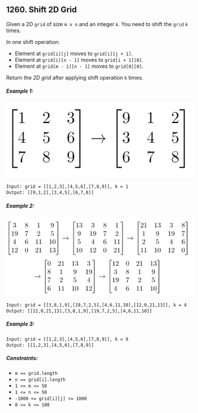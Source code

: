 ## 1260. Shift 2D Grid

Given a 2D ```grid``` of size ```m x n``` and an integer ```k```. You need to shift the ```grid``` ```k``` times.

In one shift operation:

* Element at ```grid[i][j]``` moves to ```grid[i][j + 1]```.
* Element at ```grid[i][n - 1]``` moves to ```grid[i + 1][0]```.
* Element at ```grid[m - 1][n - 1]``` moves to ```grid[0][0]```.

Return the *2D grid* after applying shift operation ```k``` times.

##### Example 1:

![Example 1](images/example1.png)

```
Input: grid = [[1,2,3],[4,5,6],[7,8,9]], k = 1
Output: [[9,1,2],[3,4,5],[6,7,8]]
```
##### Example 2:

![Example 2](images/example2.png)

```
Input: grid = [[3,8,1,9],[19,7,2,5],[4,6,11,10],[12,0,21,13]], k = 4
Output: [[12,0,21,13],[3,8,1,9],[19,7,2,5],[4,6,11,10]]
```
##### Example 3:
```
Input: grid = [[1,2,3],[4,5,6],[7,8,9]], k = 9
Output: [[1,2,3],[4,5,6],[7,8,9]]
```

##### Constraints:

* ```m == grid.length```
* ```n == grid[i].length```
* ```1 <= m <= 50```
* ```1 <= n <= 50```
* ```-1000 <= grid[i][j] <= 1000```
* ```0 <= k <= 100```